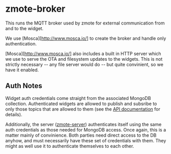 # zmote-broker

This runs the MQTT broker used by zmote for external communication from and to the widget.

We use [Mosca][http://www.mosca.io/] to create the broker and handle only authentication.  

[Mosca][http://www.mosca.io/] also includes a built in HTTP server which we use to serve the OTA and filesystem updates to the widgets.  This is not strictly necessary -- any file server would do -- but quite convinient, so we have it enabled.

## Auth Notes

Widget auth credentials come straight from the associated MongoDB collection.  Authenticated widgets are allowed to publish and subsribe to only those topics that are allowed to them (see the [API documentation][1] for details).

[1]: https://github.com/zmoteio/zmote-server/blob/master/README.md

Additionally, the server ([zmote-server][2]) authenticates itself using the same auth credentials as those needed for MongoDB access.  Once again, this is a matter mainly of convinience.  Both parties need direct access to the DB anyhow, and must necessarily have these set of credentials with them.  They might as well use it to authenticate themselves to each other.

[2]:  https://github.com/zmoteio/zmote-server
